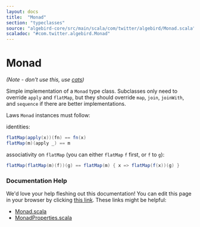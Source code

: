 ```yaml
---
layout: docs
title:  "Monad"
section: "typeclasses"
source: "algebird-core/src/main/scala/com/twitter/algebird/Monad.scala"
scaladoc: "#com.twitter.algebird.Monad"
---
```


# Monad

*(Note - don't use this, use [cats](https://github.com/typelevel/cats))*

Simple implementation of a `Monad` type class. Subclasses only need to override `apply` and `flatMap`, but they should override `map`, `join`, `joinWith`, and `sequence` if there are better implementations.

Laws `Monad` instances must follow:

identities:

```scala
flatMap(apply(x))(fn) == fn(x)
flatMap(m)(apply _) == m
```

associativity on `flatMap` (you can either `flatMap` `f` first, or `f` to `g`):

```scala
flatMap(flatMap(m)(f))(g) == flatMap(m) { x => flatMap(f(x))(g) }
```

### Documentation Help

We'd love your help fleshing out this documentation! You can edit this page in your browser by clicking [this link](https://github.com/twitter/algebird/edit/develop/docs/src/main/tut/typeclasses/monad.md). These links might be helpful:

- [Monad.scala](https://github.com/twitter/algebird/blob/develop/algebird-core/src/main/scala/com/twitter/algebird/Monad.scala)
- [MonadProperties.scala](https://github.com/twitter/algebird/blob/develop/algebird-test/src/test/scala/com/twitter/algebird/MonadProperties.scala)
